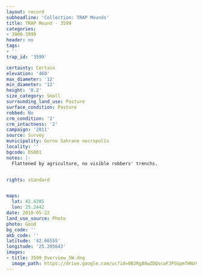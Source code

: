 ```yaml
---
layout: record
subheadline: 'Collection: TRAP Mounds'
title: TRAP Mound - 3599
categories:
- 3000-3999
header: no
tags:
- ''
trap_id: '3599'

certainty: Certain
elevation: '460'
max_diameter: '12'
min_diameter: '12'
height: '0.2'
size_category: Small
surrounding_land_use: Pasture
surface_condition: Pasture
robbed: No
crm_condition: '2'
crm_intactness: '2'
campaign: '2011'
source: Survey
municipality: Gorno Sahrane necropolis
locality: ''
bgcode: DS001
notes: |-
  Flattened by agriculture, no visible robbers' trenchs.


rights: standard


maps:
  lat: 42.6285
  lon: 25.2442
date: 2018-05-22
land_use_source: Photo
photo: Good
bg_code: ''
akb_code: ''
latitude: '42.66555'
longitude: '25.205643'
images:
- title: 3599_Overview_SW.dng
  image_path: https://drive.google.com/uc?id=0B3Rg88wZDQscaFJPSGpmTHNxVWs
---
```

